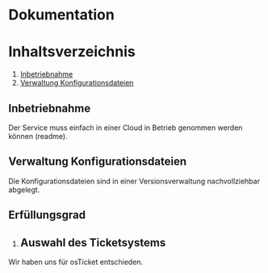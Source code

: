 # Dokumentation

# Inhaltsverzeichnis
1. [Inbetriebnahme](#inbetriebnahme)
2. [Verwaltung Konfigurationsdateien](#verwaltung-konfigurationsdateien) 

## Inbetriebnahme
Der Service muss einfach in einer Cloud in Betrieb genommen werden können (readme).

## Verwaltung Konfigurationsdateien
Die Konfigurationsdateien sind in einer Versionsverwaltung nachvollziehbar abgelegt.

## Erfüllungsgrad

1. ## **Auswahl des Ticketsystems**
Wir haben uns für osTicket entschieden.

